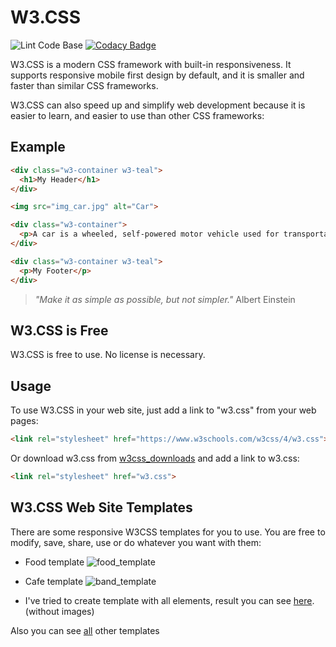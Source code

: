 # W3.CSS

![Lint Code Base](https://github.com/mezgoodle/W3Template/workflows/Lint%20Code%20Base/badge.svg)
[![Codacy Badge](https://app.codacy.com/project/badge/Grade/273da545923a49ee9eb16ac1b4f3ab1c)](https://www.codacy.com/manual/mezgoodle/W3Template?utm_source=github.com&amp;utm_medium=referral&amp;utm_content=mezgoodle/W3Template&amp;utm_campaign=Badge_Grade)

W3.CSS is a modern CSS framework with built-in responsiveness. It supports responsive mobile first design by default, and it is smaller and faster than similar CSS frameworks.

W3.CSS can also speed up and simplify web development because it is easier to learn, and easier to use than other CSS frameworks:

## Example
```html
<div class="w3-container w3-teal">
  <h1>My Header</h1>
</div>

<img src="img_car.jpg" alt="Car">

<div class="w3-container">
  <p>A car is a wheeled, self-powered motor vehicle used for transportation.</p>
</div>

<div class="w3-container w3-teal">
  <p>My Footer</p>
</div>
```
> *"Make it as simple as possible, but not simpler."* Albert Einstein

## W3.CSS is Free
W3.CSS is free to use. No license is necessary.

## Usage
To use W3.CSS in your web site, just add a link to "w3.css" from your web pages:
```html
<link rel="stylesheet" href="https://www.w3schools.com/w3css/4/w3.css">
```
Or download w3.css from [w3css_downloads](https://www.w3schools.com/w3css/w3css_downloads.asp) and add a link to w3.css:
```html
<link rel="stylesheet" href="w3.css">
```

## W3.CSS Web Site Templates
There are some responsive W3CSS templates for you to use.
You are free to modify, save, share, use or do whatever you want with them:

- Food template
![food_template](https://www.w3schools.com/w3css/img_temp_food_blog.jpg)

- Cafe template
![band_template](https://www.w3schools.com/w3css/img_temp_cafe.jpg)

- I've tried to create template with all elements, result you can see [here](https://mezgoodle.github.io/W3Template/). (without images)

Also you can see [all](https://www.w3schools.com/w3css/w3css_templates.asp) other templates
